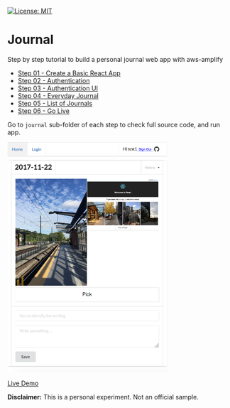 [![License: MIT](https://img.shields.io/badge/License-MIT-yellow.svg)](https://opensource.org/licenses/MIT)

# Journal
Step by step tutorial to build a personal journal web app with aws-amplify

* [Step 01 - Create a Basic React App](step-01)
* [Step 02 - Authentication](step-02)
* [Step 03 - Authentication UI](step-03)
* [Step 04 - Everyday Journal](step-04)
* [Step 05 - List of Journals](step-05)
* [Step 06 - Go Live](step-06)

Go to `journal` sub-folder of each step to check full source code, and run app.

<img src="step-06/live.png" width="360px" />

[Live Demo](http://journal-hosting-mobilehub-1908112296.s3-website-us-east-1.amazonaws.com/)

**Disclaimer:** This is a personal experiment. Not an official sample.
